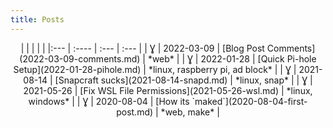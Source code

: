 ```yaml
---
title: Posts
---
```


<center>|     |       |      |      |
|:--- | :---- | :--- | :--- |
| Ɣ | 2022-03-09 | [Blog Post Comments](2022-03-09-comments.md) | *web* | 
| Ɣ | 2022-01-28 | [Quick Pi-hole Setup](2022-01-28-pihole.md) | *linux, raspberry pi, ad block* | 
| Ɣ | 2021-08-14 | [Snapcraft sucks](2021-08-14-snapd.md) | *linux, snap* | 
| Ɣ | 2021-05-26 | [Fix WSL File Permissions](2021-05-26-wsl.md) | *linux, windows* | 
| Ɣ | 2020-08-04 | [How its `maked`](2020-08-04-first-post.md) | *web, make* | 
</center>
